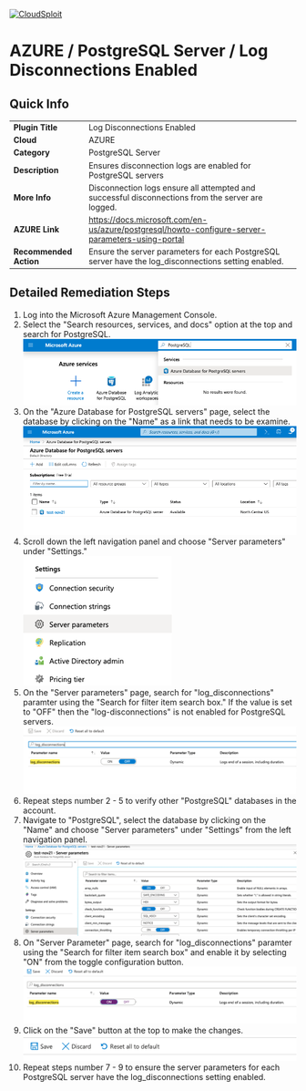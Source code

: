 [![CloudSploit](https://cloudsploit.com/img/logo-new-big-text-100.png "CloudSploit")](https://cloudsploit.com)

# AZURE / PostgreSQL Server / Log Disconnections Enabled

## Quick Info

| | |
|-|-|
| **Plugin Title** | Log Disconnections Enabled |
| **Cloud** | AZURE |
| **Category** | PostgreSQL Server |
| **Description** | Ensures disconnection logs are enabled for PostgreSQL servers |
| **More Info** | Disconnection logs ensure all attempted and successful disconnections from the server are logged. |
| **AZURE Link** | https://docs.microsoft.com/en-us/azure/postgresql/howto-configure-server-parameters-using-portal |
| **Recommended Action** | Ensure the server parameters for each PostgreSQL server have the log_disconnections setting enabled. |

## Detailed Remediation Steps

1. Log into the Microsoft Azure Management Console.
2. Select the "Search resources, services, and docs" option at the top and search for PostgreSQL. </br> <img src="/resources/azure/postgresqlserver/log-disconnections-enabled/step2.png"/>
3. On the "Azure Database for PostgreSQL servers" page, select the database by clicking on the "Name" as a link that needs to be examine.</br> <img src="/resources/azure/postgresqlserver/log-disconnections-enabled/step3.png"/>
4. Scroll down the left navigation panel and choose "Server parameters" under "Settings."</br> <img src="/resources/azure/postgresqlserver/log-disconnections-enabled/step4.png"/>
5. On the "Server parameters" page, search for "log_disconnections" paramter using the "Search for filter item search box." If the value is set to "OFF" then the "log-disconnections" is not enabled for PostgreSQL servers.</br> <img src="/resources/azure/postgresqlserver/log-disconnections-enabled/step5.png"/>
6. Repeat steps number 2 - 5 to verify other "PostgreSQL" databases in the account.</br>
7. Navigate to "PostgreSQL", select the database by clicking on the "Name" and choose "Server parameters" under "Settings" from the left navigation panel.</br> <img src="/resources/azure/postgresqlserver/log-disconnections-enabled/step7.png"/>
8. On "Server Parameter" page, search for "log_disconnections" paramter using the "Search for filter item search box" and enable it by selecting "ON" from the toggle configuration button.</br> <img src="/resources/azure/postgresqlserver/log-disconnections-enabled/step8.png"/>
9. Click on the "Save" button at the top to make the changes.</br> <img src="/resources/azure/postgresqlserver/log-disconnections-enabled/step9.png"/>
10. Repeat steps number 7 - 9 to ensure the server parameters for each PostgreSQL server have the log_disconnections setting enabled.</br>
